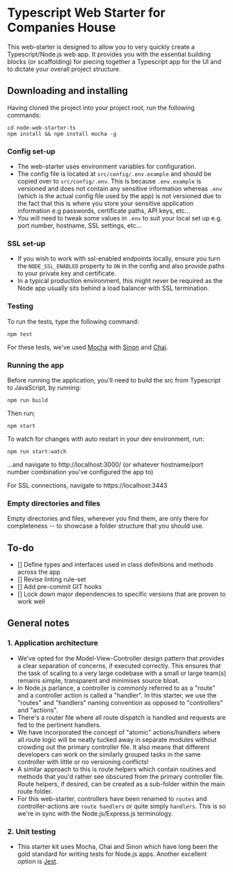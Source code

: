 

# Typescript Web Starter for Companies House

This web-starter is designed to allow you to very quickly create a Typescript/Node.js web app. It provides you with the essential building blocks (or scaffolding) for piecing together a Typescript app for the UI and to dictate your overall project structure.


## Downloading and installing

Having cloned the project into your project root, run the following commands:
```
cd node-web-starter-ts
npm install && npm install mocha -g
```


### Config set-up

- The web-starter uses environment variables for configuration.
- The config file is located at `src/config/.env.example` and should be copied over to `src/config/.env`. This is because `.env.example` is versioned and does not contain any sensitive information whereas `.env` (which is the actual config file used by the app) is not versioned due to the fact that this is where you store your sensitive application information e.g passwords, certificate paths, API keys, etc...
- You will need to tweak some values in `.env` to suit your local set up e.g. port number, hostname, SSL settings, etc...


### SSL set-up

- If you wish to work with ssl-enabled endpoints locally, ensure you turn the `NODE_SSL_ENABLED` property to `ON` in the config and also provide paths to your private key and certificate.
- In a typical production environment, this might never be required as the Node app usually sits behind a load balancer with SSL termination.


### Testing

To run the tests, type the following command:
```
npm test
```
For these tests, we've used [Mocha](http://mochajs.org/) with [Sinon](http://sinonjs.org/) and [Chai](http://chaijs.com/).


### Running the app

Before running the application, you'll need to build the src from Typescript to JavaScript, by running:
```
npm run build
```
Then run;
```
npm start
```
To watch for changes with auto restart in your dev environment, run:
```
npm run start:watch
```
...and navigate to http://localhost:3000/ (or whatever hostname/port number combination you've configured the app to)

For SSL connections, navigate to https://localhost:3443


### Empty directories and files

Empty directories and files, wherever you find them, are only there for completeness -- to showcase a folder structure that you should use.


## To-do

- [] Define types and interfaces used in class definitions and methods across the app
- [] Revise linting rule-set
- [] Add pre-commit GIT hooks
- [] Lock down major dependencies to specific versions that are proven to work well


## General notes

 ### 1. Application architecture

- We've opted for the Model-View-Controller design pattern that provides a clear separation of concerns, if executed correctly. This ensures that the task of scaling to a very large codebase with a small or large team(s) remains simple, transparent and minimises source bloat.
- In Node.js parlance, a controller is commonly referred to as a "route" and a controller action is called a "handler". In this starter, we use the "routes" and "handlers" naming convention as opposed to "controllers" and "actions".
- There's  a router file where all route dispatch is handled and requests are fed to the pertinent handlers.
- We have incorporated the concept of "atomic" actions/handlers where all route logic will be neatly tucked away in separate modules without crowding out the primary controller file. It also means that different developers can work on the similarly grouped tasks in the same controller  with little or no versioning conflicts!
- A similar approach to this is route helpers which contain routines and methods that you'd rather see obscured from the primary controller file. Route helpers, if desired, can be created as a sub-folder within the main route folder.
- For this web-starter, controllers have been renamed to `routes` and controller-actions are `route handlers` or quite simply `handlers`. This is so we're in sync with the Node.js/Express.js terminology.


### 2. Unit testing

- This starter kit uses Mocha, Chai and Sinon which have long been the gold standard for writing tests for Node.js apps. Another excellent option is [Jest](https://jestjs.io).
